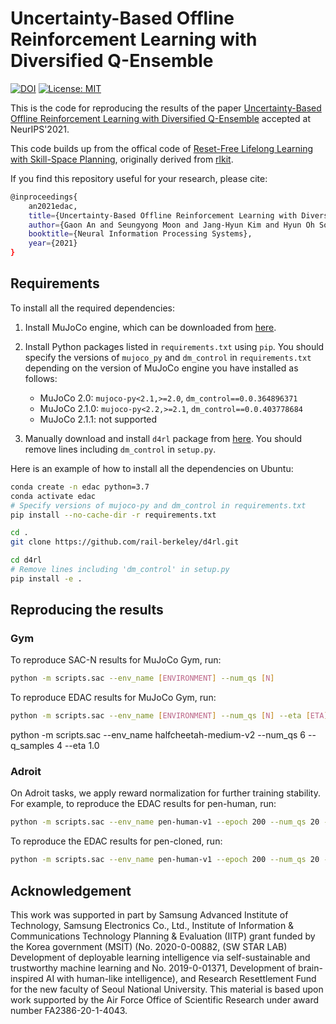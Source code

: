 # Uncertainty-Based Offline Reinforcement Learning with Diversified Q-Ensemble

[![DOI](https://zenodo.org/badge/415660116.svg)](https://zenodo.org/badge/latestdoi/415660116) [![License: MIT](https://img.shields.io/badge/License-MIT-yellow.svg)](https://github.com/snu-mllab/EDAC/blob/main/LICENSE)


This is the code for reproducing the results of the paper [Uncertainty-Based Offline Reinforcement Learning with Diversified Q-Ensemble](https://arxiv.org/abs/2110.01548) accepted at NeurIPS'2021.

This code builds up from the offical code of [Reset-Free Lifelong Learning with Skill-Space Planning](https://sites.google.com/berkeley.edu/reset-free-lifelong-learning), originally derived from [rlkit](https://github.com/vitchyr/rlkit). 

If you find this repository useful for your research, please cite:

```bash
@inproceedings{
    an2021edac,
    title={Uncertainty-Based Offline Reinforcement Learning with Diversified Q-Ensemble},
    author={Gaon An and Seungyong Moon and Jang-Hyun Kim and Hyun Oh Song},
    booktitle={Neural Information Processing Systems},
    year={2021}
}
```

## Requirements

To install all the required dependencies:

1. Install MuJoCo engine, which can be downloaded from [here](https://mujoco.org/download).

2. Install Python packages listed in `requirements.txt` using `pip`. You should specify the versions of `mujoco_py` and `dm_control` in `requirements.txt` depending on the version of MuJoCo engine you have installed as follows:
    - MuJoCo 2.0: `mujoco-py<2.1,>=2.0`, `dm_control==0.0.364896371`
    - MuJoCo 2.1.0: `mujoco-py<2.2,>=2.1`, `dm_control==0.0.403778684`
    - MuJoCo 2.1.1: not supported

3. Manually download and install `d4rl` package from [here](https://github.com/rail-berkeley/d4rl). You should remove lines including `dm_control` in `setup.py`.

Here is an example of how to install all the dependencies on Ubuntu:
  
```bash
conda create -n edac python=3.7
conda activate edac
# Specify versions of mujoco-py and dm_control in requirements.txt
pip install --no-cache-dir -r requirements.txt

cd .
git clone https://github.com/rail-berkeley/d4rl.git

cd d4rl
# Remove lines including 'dm_control' in setup.py
pip install -e .
```

## Reproducing the results

### Gym

To reproduce SAC-N results for MuJoCo Gym, run:

```bash
python -m scripts.sac --env_name [ENVIRONMENT] --num_qs [N]
```

To reproduce EDAC results for MuJoCo Gym, run:

```bash
python -m scripts.sac --env_name [ENVIRONMENT] --num_qs [N] --eta [ETA]
```
python -m scripts.sac --env_name halfcheetah-medium-v2 --num_qs 6 --q_samples 4 --eta 1.0
### Adroit

On Adroit tasks, we apply reward normalization for further training stability. For example, to reproduce the EDAC results for pen-human, run:

```bash
python -m scripts.sac --env_name pen-human-v1 --epoch 200 --num_qs 20 --plr 3e-5 --eta 1000 --reward_mean --reward_std
```

To reproduce the EDAC results for pen-cloned, run:

```bash
python -m scripts.sac --env_name pen-human-v1 --epoch 200 --num_qs 20 --plr 3e-5 --eta 10 --max_q_backup --reward_mean --reward_std
```

## Acknowledgement

This work was supported in part by Samsung Advanced Institute of Technology, Samsung Electronics Co., Ltd., Institute of Information & Communications Technology Planning & Evaluation (IITP) grant funded by the Korea government (MSIT) (No. 2020-0-00882, (SW STAR LAB) Development of deployable learning intelligence via self-sustainable and trustworthy machine learning and No. 2019-0-01371, Development of brain-inspired AI with human-like intelligence), and Research Resettlement Fund for the new faculty of Seoul National University. This material is based upon work supported by the Air Force Office of Scientific Research under award number FA2386-20-1-4043.
